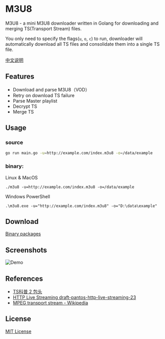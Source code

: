 # M3U8

M3U8 - a mini M3U8 downloader written in Golang for downloading and merging TS(Transport Stream) files.

You only need to specify the flags(`u`, `o`, `c`) to run, downloader will automatically download all TS files and consolidate them into a single TS file.

[中文说明](README_zh-CN.md)

## Features

- Download and parse M3U8（VOD）
- Retry on download TS failure
- Parse Master playlist
- Decrypt TS
- Merge TS

## Usage

### source

```bash
go run main.go -u=http://example.com/index.m3u8 -o=/data/example
```

### binary:

Linux & MacOS

```
./m3u8 -u=http://example.com/index.m3u8 -o=/data/example
```

Windows PowerShell

```
.\m3u8.exe -u="http://example.com/index.m3u8" -o="D:\data\example"
```

## Download

[Binary packages](https://coding.net/cy9/golang/m3u8/releases)

## Screenshots

![Demo](./screenshots/demo.gif)

## References

- [TS科普 2 包头](https://blog.csdn.net/cabbage2008/article/details/49281729)
- [HTTP Live Streaming draft-pantos-http-live-streaming-23](https://tools.ietf.org/html/draft-pantos-http-live-streaming-23#section-4.3.4.2)
- [MPEG transport stream - Wikipedia](https://en.wikipedia.org/wiki/MPEG_transport_stream)


## License

[MIT License](./LICENSE)